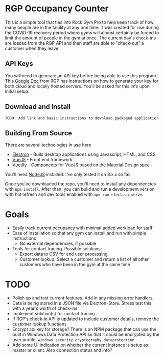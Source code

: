 # RGP Occupancy Counter
This is a simple tool that ties into Rock Gym Pro to help keep track of how many people are in the facility at any one time.  It was created for use during the COVID-19 recovery period where gyms will almost certainly be forced to limit the amount of people in the gym at once.  The current day's check-ins are loaded from the RGP API and then staff are able to "check-out" a customer when they leave.

## API Keys
You will need to generate an API key before being able to use this program.  This [Google Doc](https://docs.google.com/document/d/1J_r1QkUphSsaPa-KdqsUv0xd7r39qp3M4169ouv6rXc/edit) from RGP has instructions on how to generate your key for both cloud and locally hosted servers.  You'll be asked for this info upon initial setup.

## Download and Install
`TODO: Add link and basic instructions to download packaged application`


## Building From Source
There are several technologies in use here
- [Electron](https://electronjs.org) - Build desktop applications using Javascript, HTML, and CSS
- [VueJS](https://vuejs.org) - Front end framework
- [Vuetify](https://vuetifyjs.com) - Components for VueJS based on the Material Design spec

You'll need [NodeJS](https://nodejs.org) installed.  I've only tested it on 8.x.x so far.

Once you've downloaded the repo, you'll need to install any dependencies with `npm install`.  After than, you can build and run a development version with hot refresh and dev tools enabled with `npm run electron:serve`.


# Goals
- Easily track current occupancy with minimal added workload for staff
- Ease of installation so that any gym can install and run with simple instructions
	- No external dependencies, if possible
- Tools for contact tracing.  Possible solutions:
	- Export data to CSV for end user processing
	- Customer lookup: Select a customer and return a list of all other customers who have been in the gym at the same time

# TODO
- Polish up and test current features.  Add in any missing error handlers.
- Data is being stored in a JSON file via Electron-Store.  Stress test this with a year's worth of check-ins
- Implement solution(s) for contact tracing
- If RGP's check-in API is updated to include customer details, remove the customer lookup functions
- Encrypt api key for storage?  There is an NPM package that can use the built in Windows Data Protection API so that it could be encrypted by the user profile. `windows.security.cryptography.dataprotection`
- Add some UI indication on whether the current instance is setup as master or client.  Also connection status and info?
